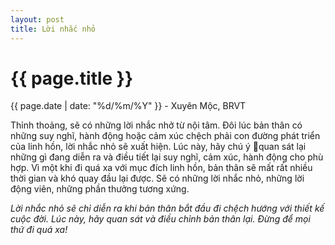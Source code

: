 ```yaml
---
layout: post
title: Lời nhắc nhỏ
---
```


{{ page.title }}
================
<p class="meta">{{ page.date | date: "%d/%m/%Y" }} - Xuyên Mộc, BRVT</p>

Thỉnh thoảng, sẽ có những lời nhắc nhở từ nội tâm. Đôi lúc bản thân có những suy nghĩ, hành động hoặc cảm xúc chệch phải con đường phát triển của linh hồn, lời nhắc nhỏ sẽ xuất hiện. Lúc này, hãy chú ý quan sát lại những gì đang diễn ra và điều tiết lại suy nghĩ, cảm xúc, hành động cho phù hợp. Vì một khi đi quá xa với mục đích linh hồn, bản thân sẽ mất rất nhiều thời gian và khó quay đầu lại được. Sẽ có những lời nhắc nhỏ, những lời động viên, những phần thưởng tương xứng. 

*Lời nhắc nhỏ sẽ chỉ diễn ra khi bản thân bắt đầu đi chệch hướng với thiết kế cuộc đời. Lúc này, hãy quan sát và điều chỉnh bản thân lại. Đừng để mọi thứ đi quá xa!*
